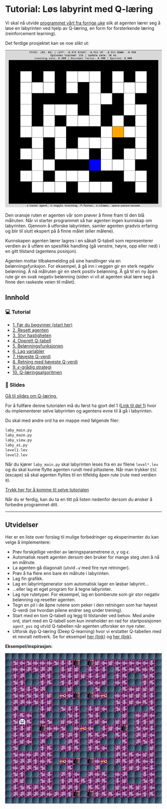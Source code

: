 # Tutorial: Løs labyrint med Q-læring

Vi skal nå utvide [programmet vårt fra forrige uke](https://inf100.ii.uib.no/lab/8/#tutorial-5-april-labyrint) slik at agenten lærer seg å løse en labyrinten ved hjelp av Q-læring, en form for forsterkende læring (reinforcement learning).

Det ferdige prosjektet kan se noe slikt ut:

![Animert eksempel som viser det ferdige prosjektet.](./img/example_animated.gif)

Den oransje ruten er agenten vår som prøver å finne fram til den blå målruten. Når vi starter programmet så har agenten ingen kunnskap om labyrinten. Gjennom å utforske labyrinten, samler agenten gradvis erfaring og blir til slutt ekspert på å finne målet (eller målene). 

Kunnskapen agenten lærer lagres i en såkalt Q-tabell som representerer verdien av å utføre en spesifikk handling (gå venstre, høyre, opp eller ned) i en gitt tilstand (agentens posisjon).

Agenten mottar tilbakemelding på sine handlinger via en belønningsfunksjon. For eksempel, å gå inn i veggen gir en sterk negativ belønning. Å nå målruten gir en sterk positiv belønning. Å gå til en ny åpen rute gir en svak negativ belønning (siden vi vil at agenten skal lære seg å finne den raskeste veien til målet).



## Innhold

### &#128187; Tutorial

- [1. Før du begynner (start her)](./del_1.md)
- [2. Resett agenten](./del_2.md)
- [3. Styr hastigheten](./del_3.md)
- [4. Opprett Q-tabell](./del_4.md)
- [5. Belønningsfunksjonen](./del_5.md)
- [6. Lag variabler](./del_6.md)
- [7. Høyeste Q-verdi](./del_7.md)
- [8. Retning med høyeste Q-verdi](./del_8.md)
- [9. $\epsilon$-grådig strategi](./del_9.md)
- [10. Q-læringsalgoritmen](./del_10.md)

### &#128210; Slides

[Gå til slides om Q-læring.](./slides/main.pdf)



For å fullføre denne tutorialen må du først ha gjort del 1 ([Link til del 1](https://inf100.ii.uib.no/lab/8/#tutorial-5-april-labyrint)) hvor du implementerer selve labyrinten og agentens evne til å gå i labyrinten.

Du skal med andre ord ha en mappe med følgende filer:

```
laby_main.py
laby_maze.py
laby_view.py
laby_ai.py
level1.lev
level2.lev
```

Når du kjører `laby_main.py` skal labyrinten leses fra en av filene `level*.lev` og du skal kunne flytte agenten rundt med piltastene. Når man trykker `ESC` (escape) så skal agenten flyttes til en tilfeldig åpen rute (rute med verdien `0`).

[Trykk her for å komme til selve tutorialen](./part_2.md)

Når du er ferdig, kan du ta en titt på listen nedenfor dersom du ønsker å forbedre programmet ditt.

---

## Utvidelser 

Her er en liste over forslag til mulige forbedringer og eksperimenter du kan velge å implementere:

- Prøv forskjellige verdier av læringsparametrene $\alpha$, $\gamma$ og $\epsilon$.
- Automatisk resett agenten dersom den bruker for mange steg uten å nå en målrute.
- La agenten gå diagonalt (utvid $\mathcal{A}$ med fire nye retninger).
- Prøv å ha flere enn bare én målrute i labyrinten.
- Lag fin grafikk.
- Lag en labyrintgenerator som automatisk lager en løsbar labyrint...
- ...eller lag et eget program for å tegne labyrinter.
- Lag nye rutetyper. For eksempel, lag en bomberute som gir stor negativ belønning og resetter agenten.
- Tegn en pil i de åpne rutene som peker i den retningen som har høyest Q-verdi (se hvordan pilene endrer seg under trening).
- Start med en tom Q-tabell og legg til tilstander ved behov. Med andre ord, start med en Q-tabell som kun inneholder en rad for startposisjonen `agent_pos` og utvid Q-tabellen når agenten utforsker en nye ruter.
- Utforsk dyp Q-læring (Deep Q-learning) hvor vi erstatter Q-tabellen med et nevralt nettverk. Se for eksempel [her (link)](https://www.youtube.com/watch?v=AhyznRSDjw8) og [her (link)](https://huggingface.co/learn/deep-rl-course/unit3/introduction).

**Eksempel/inspirasjon:**

![Animert eksempel som viser en forbedret versjon.](./img/improved_example_animated.gif)

